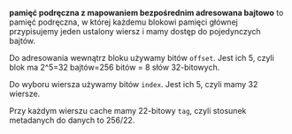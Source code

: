 **pamięć podręczna z mapowaniem bezpośrednim adresowana bajtowo** to pamięć podręczna,
w której każdemu blokowi pamięci głównej przypisujemy jeden ustalony wiersz i mamy dostęp do pojedynczych bajtów.

Do adresowania wewnątrz bloku używamy bitów `offset`.
Jest ich 5, czyli blok ma 2^5=32 bajtów=256 bitów = 8 słów 32-bitowych.

Do wyboru wiersza używamy bitów `index`.
Jest ich 5, czyli mamy 32 wiersze.

Przy każdym wierszu cache mamy 22-bitowy `tag`, czyli stosunek metadanych do danych to
256/22.
